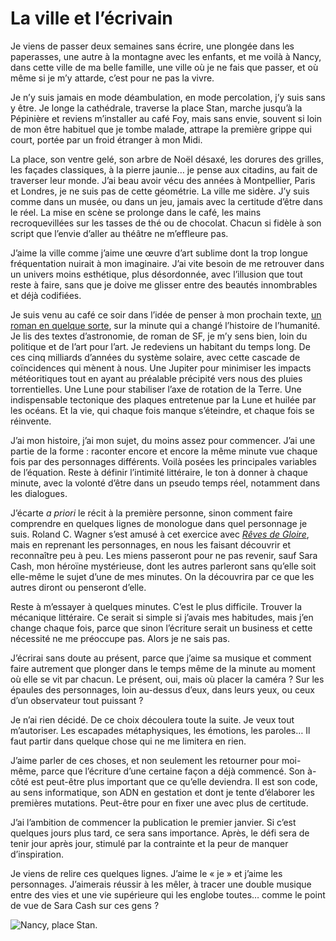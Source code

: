 # La ville et l’écrivain

Je viens de passer deux semaines sans écrire, une plongée dans les paperasses, une autre à la montagne avec les enfants, et me voilà à Nancy, dans cette ville de ma belle famille, une ville où je ne fais que passer, et où même si je m’y attarde, c’est pour ne pas la vivre.

Je n’y suis jamais en mode déambulation, en mode percolation, j’y suis sans y être. Je longe la cathédrale, traverse la place Stan, marche jusqu’à la Pépinière et reviens m’installer au café Foy, mais sans envie, souvent si loin de mon être habituel que je tombe malade, attrape la première grippe qui court, portée par un froid étranger à mon Midi.

La place, son ventre gelé, son arbre de Noël désaxé, les dorures des grilles, les façades classiques, à la pierre jaunie… je pense aux citadins, au fait de traverser leur monde. J’ai beau avoir vécu des années à Montpellier, Paris et Londres, je ne suis pas de cette géométrie. La ville me sidère. J’y suis comme dans un musée, ou dans un jeu, jamais avec la certitude d’être dans le réel. La mise en scène se prolonge dans le café, les mains recroquevillées sur les tasses de thé ou de chocolat. Chacun si fidèle à son script que l’envie d’aller au théâtre ne m’effleure pas.

J’aime la ville comme j’aime une œuvre d’art sublime dont la trop longue fréquentation nuirait à mon imaginaire. J’ai vite besoin de me retrouver dans un univers moins esthétique, plus désordonnée, avec l’illusion que tout reste à faire, sans que je doive me glisser entre des beautés innombrables et déjà codifiées.

Je suis venu au café ce soir dans l’idée de penser à mon prochain texte, [un roman en quelque sorte](https://tcrouzet.com/2014/12/18/un-roman-en-365-jours), sur la minute qui a changé l’histoire de l’humanité. Je lis des textes d’astronomie, de roman de SF, je m’y sens bien, loin du politique et de l’art pour l’art. Je redeviens un habitant du temps long. De ces cinq milliards d’années du système solaire, avec cette cascade de coïncidences qui mènent à nous. Une Jupiter pour minimiser les impacts météoritiques tout en ayant au préalable précipité vers nous des pluies torrentielles. Une Lune pour stabiliser l’axe de rotation de la Terre. Une indispensable tectonique des plaques entretenue par la Lune et huilée par les océans. Et la vie, qui chaque fois manque s’éteindre, et chaque fois se réinvente.

J’ai mon histoire, j’ai mon sujet, du moins assez pour commencer. J’ai une partie de la forme : raconter encore et encore la même minute vue chaque fois par des personnages différents. Voilà posées les principales variables de l’équation. Reste à définir l’intimité littéraire, le ton à donner à chaque minute, avec la volonté d’être dans un pseudo temps réel, notamment dans les dialogues.

J’écarte *a priori* le récit à la première personne, sinon comment faire comprendre en quelques lignes de monologue dans quel personnage je suis. Roland C. Wagner s’est amusé à cet exercice avec [*Rêves de Gloire*](https://tcrouzet.com/2012/08/06/roland-c-wagner-1960-2012/), mais en reprenant les personnages, en nous les faisant découvrir et reconnaître peu à peu. Les miens passeront pour ne pas revenir, sauf Sara Cash, mon héroïne mystérieuse, dont les autres parleront sans qu’elle soit elle-même le sujet d’une de mes minutes. On la découvrira par ce que les autres diront ou penseront d’elle.

Reste à m’essayer à quelques minutes. C’est le plus difficile. Trouver la mécanique littéraire. Ce serait si simple si j’avais mes habitudes, mais j’en change chaque fois, parce que sinon l’écriture serait un business et cette nécessité ne me préoccupe pas. Alors je ne sais pas.

J’écrirai sans doute au présent, parce que j’aime sa musique et comment faire autrement que plonger dans le temps même de la minute au moment où elle se vit par chacun. Le présent, oui, mais où placer la caméra ? Sur les épaules des personnages, loin au-dessus d’eux, dans leurs yeux, ou ceux d’un observateur tout puissant ?

Je n’ai rien décidé. De ce choix découlera toute la suite. Je veux tout m’autoriser. Les escapades métaphysiques, les émotions, les paroles… Il faut partir dans quelque chose qui ne me limitera en rien.

J’aime parler de ces choses, et non seulement les retourner pour moi-même, parce que l’écriture d’une certaine façon a déjà commencé. Son à-côté est peut-être plus important que ce qu’elle deviendra. Il est son code, au sens informatique, son ADN en gestation et dont je tente d’élaborer les premières mutations. Peut-être pour en fixer une avec plus de certitude.

J’ai l’ambition de commencer la publication le premier janvier. Si c’est quelques jours plus tard, ce sera sans importance. Après, le défi sera de tenir jour après jour, stimulé par la contrainte et la peur de manquer d’inspiration.

Je viens de relire ces quelques lignes. J’aime le « je » et j’aime les personnages. J’aimerais réussir à les mêler, à tracer une double musique entre des vies et une vie supérieure qui les englobe toutes… comme le point de vue de Sara Cash sur ces gens ?

![Nancy, place Stan.](https://tcrouzet.com/images_tc/2014/12/stan.jpg)